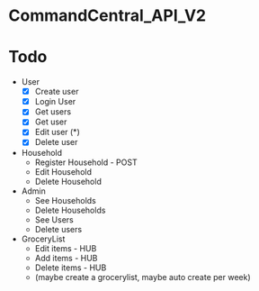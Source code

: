 # CommandCentral_API_V2

# Todo

- User
  - [x] Create user
  - [x] Login User
  - [x] Get users
  - [x] Get user
  - [x] Edit user (*)
  - [x] Delete user
- Household
  - Register Household - POST
  - Edit Household
  - Delete Household
- Admin
  - See Households
  - Delete Households
  - See Users
  - Delete users
- GroceryList
  - Edit items - HUB
  - Add items - HUB
  - Delete items - HUB
  - (maybe create a grocerylist, maybe auto create per week)
